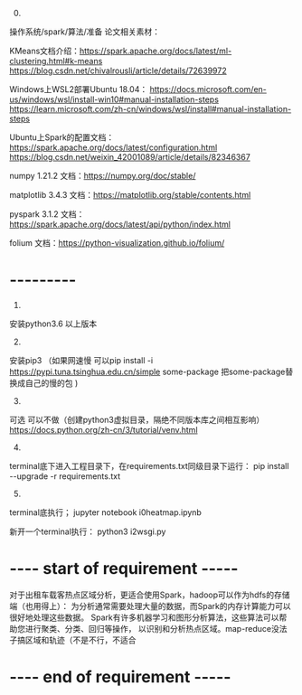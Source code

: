 0.
操作系统/spark/算法/准备 论文相关素材：

KMeans文档介绍：https://spark.apache.org/docs/latest/ml-clustering.html#k-means
https://blog.csdn.net/chivalrousli/article/details/72639972

Windows上WSL2部署Ubuntu 18.04：
https://docs.microsoft.com/en-us/windows/wsl/install-win10#manual-installation-steps
https://learn.microsoft.com/zh-cn/windows/wsl/install#manual-installation-steps

Ubuntu上Spark的配置文档：
https://spark.apache.org/docs/latest/configuration.html
https://blog.csdn.net/weixin_42001089/article/details/82346367



numpy 1.21.2 文档：https://numpy.org/doc/stable/

matplotlib 3.4.3 文档：https://matplotlib.org/stable/contents.html

pyspark 3.1.2 文档：https://spark.apache.org/docs/latest/api/python/index.html

folium 文档：https://python-visualization.github.io/folium/


# ---------


1.
安装python3.6 以上版本

2. 
安装pip3 
（如果网速慢 可以pip install -i https://pypi.tuna.tsinghua.edu.cn/simple some-package  把some-package替换成自己的慢的包 )

3.
可选  可以不做（创建python3虚拟目录，隔绝不同版本库之间相互影响）
https://docs.python.org/zh-cn/3/tutorial/venv.html

4.

terminal底下进入工程目录下，在requirements.txt同级目录下运行：
pip install --upgrade -r requirements.txt

5.
terminal底执行；
jupyter notebook i0heatmap.ipynb

新开一个terminal执行：
python3 i2wsgi.py



# ---- start of requirement -----

对于出租车载客热点区域分析，更适合使用Spark，hadoop可以作为hdfs的存储端（也用得上）：
为分析通常需要处理大量的数据，而Spark的内存计算能力可以很好地处理这些数据。
Spark有许多机器学习和图形分析算法，这些算法可以帮助您进行聚类、分类、回归等操作，
以识别和分析热点区域。map-reduce没法子搞区域和轨迹（不是不行，不适合


# ----   end of requirement -----